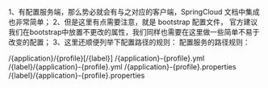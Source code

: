 1、有配置服务端，那么势必就会有与之对应的客户端，SpringCloud 文档中集成也非常简单；
2、但是这里有点需要注意，就是 bootstrap 配置文件，
官方建议我们在bootstrap中放置不更改的属性，我们同样也需要在这里做一些简单不易于改变的配置；
3、这里还顺便列举下配置路径的规则：
配置服务的路径规则：

/{application}/{profile}[/{label}]
/{application}-{profile}.yml
/{label}/{application}-{profile}.yml
/{application}-{profile}.properties
/{label}/{application}-{profile}.properties
















